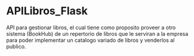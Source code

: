 # APILibros_Flask

API para gestionar libros, el cual tiene como proposito proveer a otro sistema (BookHub) de un repertorio de libros que le serviran a la empresa para poder implementar un catalogo variado de libros y venderlos al publico.
